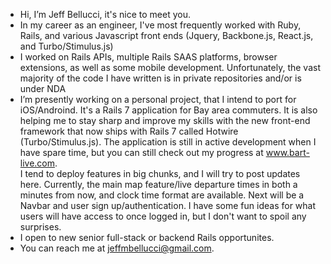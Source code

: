 - Hi, I’m Jeff Bellucci, it's nice to meet you.
- In my career as an engineer, I've most frequently worked with Ruby, Rails, and various Javascript front ends (Jquery, Backbone.js, React.js, and Turbo/Stimulus.js)
- I worked on Rails APIs, multiple Rails SAAS platforms, browser extensions, as well as some mobile development.  Unfortunately, the vast majority of the code I have written is in private repositories and/or is under NDA
- I’m presently working on a personal project, that I intend to port for iOS/Androind.  It's a Rails 7 application for Bay area commuters.  It is also helping me to stay sharp and improve my skills with the new front-end framework that now ships with Rails 7 called Hotwire (Turbo/Stimulus.js).  The application is still in active development when I have spare time, but you can still check out my progress at www.bart-live.com.
<br>I tend to deploy features in big chunks, and I will try to post updates here.  Currently, the main map feature/live departure times in both a minutes from now, and clock time format are available.  Next will be a Navbar and user sign up/authentication.  I have some fun ideas for what users will have access to once logged in, but I don't want to spoil any surprises.
- I open to new senior full-stack or backend Rails opportunites.
- You can reach me at jeffmbellucci@gmail.com.
<!---
jeffmbellucci/jeffmbellucci is a ✨ special ✨ repository because its `README.md` (this file) appears on your GitHub profile.
You can click the Preview link to take a look at your changes.
--->
